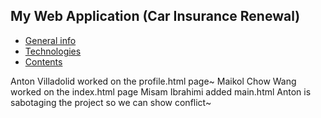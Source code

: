 ## My Web Application (Car Insurance Renewal)

* [General info](#general-info)
* [Technologies](#technologies)
* [Contents](#content)

Anton Villadolid worked on the profile.html page~
Maikol Chow Wang worked on the index.html page
Misam Ibrahimi added main.html
Anton is sabotaging the project so we can show conflict~